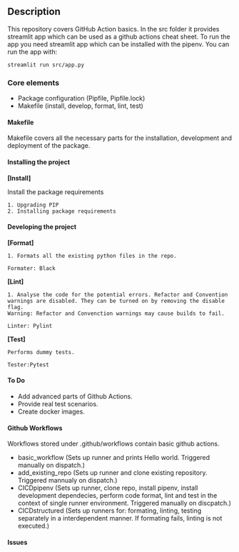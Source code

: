 ## Description

This repository covers GitHub Action basics. In the src folder it provides streamlit app
which can be used as a github actions cheat sheet. To run the app you need streamlit app which can be installed with the pipenv. You can run the app with:

```
streamlit run src/app.py
```


### Core elements

- Package configuration (Pipfile, Pipfile.lock)
- Makefile (install, develop, format, lint, test)


#### Makefile

Makefile covers all the necessary parts for the installation, development and deployment
of the package.

#### Installing the project

**[Install]**

Install the package requirements

```
1. Upgrading PIP
2. Installing package requirements
```

#### Developing the project

**[Format]**

```
1. Formats all the existing python files in the repo.

Formater: Black
```

**[Lint]**

```
1. Analyse the code for the potential errors. Refactor and Convention
warnings are disabled. They can be turned on by removing the disable flag.
Warning: Refactor and Convenction warnings may cause builds to fail.

Linter: Pylint
```

**[Test]**

```
Performs dummy tests.

Tester:Pytest
```

#### To Do

- Add advanced parts of Github Actions.
- Provide real test scenarios.
- Create docker images.

#### Github Workflows

Workflows stored under .github/workflows contain basic github actions. 

-  basic_workflow (Sets up runner and prints Hello world. Triggered manually on dispatch.)
-  add_existing_repo (Sets up runner and clone existing repository. Triggered mannualy on dispatch.)
- CICDpipenv (Sets up runner, clone repo, install pipenv, install development dependecies, perform code format, lint and test in the context of single runner environment. Triggered manually on discpatch.)
- CICDstructured (Sets up runners for: formating, linting, testing separately in a interdependent manner. If formating fails, linting is not executed.)

#### Issues

